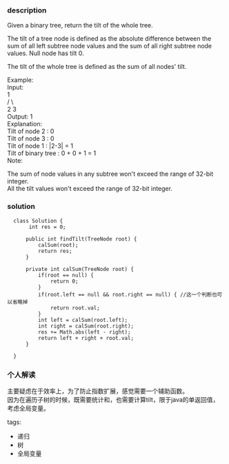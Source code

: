 ### description    
  Given a binary tree, return the tilt of the whole tree.  
    
  The tilt of a tree node is defined as the absolute difference between the sum of all left subtree node values and the sum of all right subtree node values. Null node has tilt 0.  
    
  The tilt of the whole tree is defined as the sum of all nodes' tilt.  
    
  Example:  
  Input:   
           1  
         /   \  
        2     3  
  Output: 1  
  Explanation:   
  Tilt of node 2 : 0  
  Tilt of node 3 : 0  
  Tilt of node 1 : |2-3| = 1  
  Tilt of binary tree : 0 + 0 + 1 = 1  
  Note:  
    
  The sum of node values in any subtree won't exceed the range of 32-bit integer.  
  All the tilt values won't exceed the range of 32-bit integer.  
    
    
### solution    
```    
  class Solution {  
       int res = 0;  
    
      public int findTilt(TreeNode root) {  
          calSum(root);  
          return res;  
      }  
    
      private int calSum(TreeNode root) {  
          if(root == null) {  
              return 0;  
          }  
          if(root.left == null && root.right == null) { //这一个判断也可以省略掉  
              return root.val;  
          }  
          int left = calSum(root.left);  
          int right = calSum(root.right);  
          res += Math.abs(left - right);  
          return left + right + root.val;  
      }  
    
  }  
```    
    
### 个人解读    
  主要疑虑在于效率上，为了防止指数扩展，感觉需要一个辅助函数。  
  因为在遍历子树的时候，既需要统计和，也需要计算tilt，限于java的单返回值，考虑全局变量。  
    
tags:    
  -  递归  
  -  树  
  -  全局变量  
